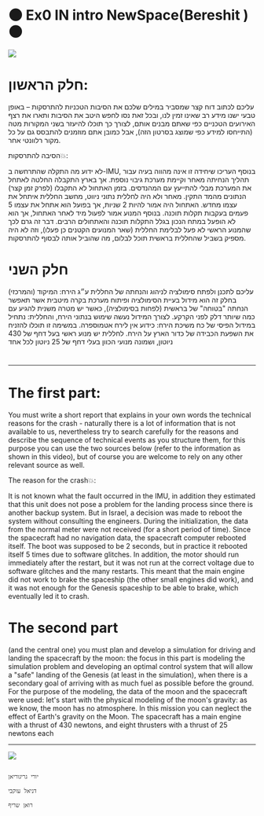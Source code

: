 # :new_moon: Ex0 IN intro NewSpace(Bereshit ):new_moon:


 ![](https://www.space.gov.il/sites/default/files/styles/690_350/public/spaceIL.jpg?itok=eoMu-3ea)


# חלק הראשון: 

עליכם לכתוב דוח קצר שמסביר במילים שלכם את הסיבות הטכניות להתרסקות – באופן טבעי ישנו מידע רב שאינו זמין לנו, ובכל זאת נסו לחפש היטב את הסיבות ותארו את רצף האירועים הטכניים כפי שאתם מבנים אותם, לצורך כך תוכלו להיעזר בשני המקורות מטה (התייחסו למידע כפי שמוצג בסרטון הזה), אבל כמובן אתם מוזמנים להתבסס גם על כל מקור רלוונטי אחר.

הסיבה להתרסקות:collision::

לא ידוע מה התקלה שהתרחשה ב-IMU, בנוסף העריכו שיחידה זו אינה מהווה בעיה עבור תהליך הנחיתה מאחר וקיימת מערכת גיבוי נוספת.
אך בארץ התקבלה החלטה לאתחל את המערכת מבלי להתייעץ עם המהנדסים.
בזמן האתחול לא התקבלו (לפרק זמן קצר) הנתונים מהמד התקין.
מאחר ולא היה לחללית נתוני ניווט, מחשב החללית איתחל את עצמו מחדש.
האתחול היה אמור להיות 2 שניות, אך בפועל הוא אתחל את עצמו 5 פעמים בעקבות תקלות תוכנה.
בנוסף המנוע אמור לפעול מיד לאחר האתחול, אך הוא לא הופעל במתח הנכון בגלל התקלות תוכנה והאתחולים הרבים.
דבר זה גרם לכך שהמנוע הראשי לא פעל לבלימת החללית (שאר המנועים הקטנים כן פעלו), וזה לא היה מספיק בשביל שהחללית בראשית תוכל לבלום, מה שהוביל אותה לבסוף להתרסקות.

# חלק השני 
(והמרכזי) עליכם לתכנן ולפתח סימולציה לניהוג והנחתה של החללית ע״ג הירח: המיקוד בחלק זה הוא מידול בעיית הסימולציה ופיתוח מערכת בקרה מיטבית אשר תאפשר הנחתה "בטוחה" של בראשית (לפחות בסימולציה), כאשר יש מטרה משנית להגיע עם כמה שיותר דלק לפני הקרקע. לצורך המידול נעשה שימוש בנתוני הירח, והחללית: נתחיל במידול הפיסי של כח משיכת הירח: כידוע אין לירח אטמוספרה. במשימה זו תוכלו להזניח את השפעת הכבידה של כדור הארץ על הירח. לחללית יש מנוע ראשי בעל דחף של 430 ניוטון, ושמונה מנועי הכוון בעלי דחף של 25 ניוטון לכל אחד

#
 
 
 -------------------------------------------------------------------------
 
 
 # The first part:

You must write a short report that explains in your own words the technical reasons for the crash - naturally there is a lot of information that is not available to us, nevertheless try to search carefully for the reasons and describe the sequence of technical events as you structure them, for this purpose you can use the two sources below (refer to the information as shown in this video), but of course you are welcome to rely on any other relevant source as well.

The reason for the crash:collision::

It is not known what the fault occurred in the IMU, in addition they estimated that this unit does not pose a problem for the landing process since there is another backup system.
But in Israel, a decision was made to reboot the system without consulting the engineers.
During the initialization, the data from the normal meter were not received (for a short period of time).
Since the spacecraft had no navigation data, the spacecraft computer rebooted itself.
The boot was supposed to be 2 seconds, but in practice it rebooted itself 5 times due to software glitches.
In addition, the motor should run immediately after the restart, but it was not run at the correct voltage due to software glitches and the many restarts.
This meant that the main engine did not work to brake the spaceship (the other small engines did work), and it was not enough for the Genesis spaceship to be able to brake, which eventually led it to crash.

# The second part
(and the central one) you must plan and develop a simulation for driving and landing the spacecraft by the moon: the focus in this part is modeling the simulation problem and developing an optimal control system that will allow a "safe" landing of the Genesis (at least in the simulation), when there is a secondary goal of arriving with as much fuel as possible before the ground. For the purpose of the modeling, the data of the moon and the spacecraft were used: let's start with the physical modeling of the moon's gravity: as we know, the moon has no atmosphere. In this mission you can neglect the effect of Earth's gravity on the Moon. The spacecraft has a main engine with a thrust of 430 newtons, and eight thrusters with a thrust of 25 newtons each

--------------------------------------------------

 ![](https://images1.calcalist.co.il/PicServer3/2019/04/11/898977/3LM.jpg)


                                                                                                          יורי גריגוריאן
                                                                                                           דניאל עוקבי
                                                                                                            רואן שריף 
                                                                                                          


